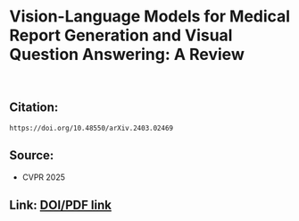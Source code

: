 # Vision-Language Models for Medical Report Generation and Visual Question Answering: A Review

<br>

## Citation: 
```
https://doi.org/10.48550/arXiv.2403.02469

```

## Source:
  - CVPR 2025

## Link: [DOI/PDF link](https://doi.org/10.48550/arXiv.2403.02469)
